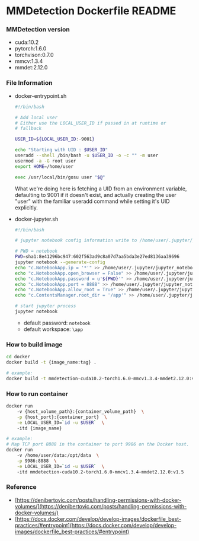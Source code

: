 
# MMDetection Dockerfile README

### MMDetection version

- cuda:10.2
- pytorch:1.6.0
- torchvison:0.7.0
- mmcv:1.3.4
- mmdet:2.12.0

### File Information

- docker-entrypoint.sh

    ```bash
    #!/bin/bash

    # Add local user
    # Either use the LOCAL_USER_ID if passed in at runtime or
    # fallback

    USER_ID=${LOCAL_USER_ID:-9001}

    echo "Starting with UID : $USER_ID"
    useradd --shell /bin/bash -u $USER_ID -o -c "" -m user
    usermod -a -G root user
    export HOME=/home/user

    exec /usr/local/bin/gosu user "$@"
    ```
    
    What we're doing here is fetching a UID from an environment variable, defaulting to 9001 if it doesn't exist, and actually creating the user "user" with the familiar useradd command while setting it's UID explicitly.
    

- docker-jupyter.sh

    ```bash
    #!/bin/bash

    # jupyter notebook config information write to /home/user/.jupyter/jupyter_notebook_config.py 
    
    # PWD = notebook
    PWD=sha1:8e41296bc947:602f563ad9c8a07d7aa5bda3e27ed8136aa39696
    jupyter notebook --generate-config
    echo "c.NotebookApp.ip = '*'" >> /home/user/.jupyter/jupyter_notebook_config.py 
    echo "c.NotebookApp.open_browser = False" >> /home/user/.jupyter/jupyter_notebook_config.py 
    echo "c.NotebookApp.password = u'${PWD}'" >> /home/user/.jupyter/jupyter_notebook_config.py 
    echo "c.NotebookApp.port = 8888" >> /home/user/.jupyter/jupyter_notebook_config.py 
    echo "c.NotebookApp.allow_root = True" >> /home/user/.jupyter/jupyter_notebook_config.py 
    echo "c.ContentsManager.root_dir = '/app'" >> /home/user/.jupyter/jupyter_notebook_config.py

    # start jupyter process
    jupyter notebook
    ```
    
    - default password: `notebook`
    - default workspace: `\app`


### How to build image

```bash 
cd docker
docker build -t {image_name:tag} .

# example:
docker build -t mmdetection-cuda10.2-torch1.6.0-mmcv1.3.4-mmdet2.12.0:v1.5 .
```


### How to run container

```bash
docker run 
    -v {host_volume_path}:{container_volume_path}  \
    -p {host_port}:{container_port}  \
    -e LOCAL_USER_ID=`id -u $USER`  \ 
    -itd {image_name}

# example:
# Map TCP port 8888 in the container to port 9986 on the Docker host.
docker run 
    -v /home/user/data:/opt/data  \
    -p 9986:8888  \
    -e LOCAL_USER_ID=`id -u $USER`  \ 
    -itd mmdetection-cuda10.2-torch1.6.0-mmcv1.3.4-mmdet2.12.0:v1.5   
```
### Reference

- [https://denibertovic.com/posts/handling-permissions-with-docker-volumes/](https://denibertovic.com/posts/handling-permissions-with-docker-volumes/)
- [https://docs.docker.com/develop/develop-images/dockerfile_best-practices/#entrypoint](https://docs.docker.com/develop/develop-images/dockerfile_best-practices/#entrypoint)